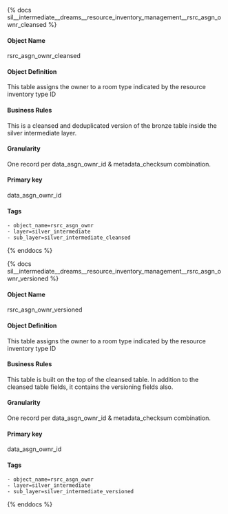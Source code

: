 {% docs sil__intermediate__dreams__resource_inventory_management__rsrc_asgn_ownr_cleansed %}

#### Object Name
rsrc_asgn_ownr_cleansed

#### Object Definition
This table assigns the owner to a room type indicated by the resource inventory type ID

#### Business Rules
This is a cleansed and deduplicated version of the bronze table inside the silver intermediate layer.

#### Granularity
One record per data_asgn_ownr_id & metadata_checksum combination.

#### Primary key
data_asgn_ownr_id

#### Tags
    - object_name=rsrc_asgn_ownr
    - layer=silver_intermediate
    - sub_layer=silver_intermediate_cleansed

{% enddocs %}

{% docs sil__intermediate__dreams__resource_inventory_management__rsrc_asgn_ownr_versioned %}

#### Object Name
rsrc_asgn_ownr_versioned

#### Object Definition
This table assigns the owner to a room type indicated by the resource inventory type ID

#### Business Rules
This table is built on the top of the cleansed table. In addition to the cleansed table fields, it contains the versioning fields also.

#### Granularity
One record per data_asgn_ownr_id & metadata_checksum combination.

#### Primary key
data_asgn_ownr_id

#### Tags
    - object_name=rsrc_asgn_ownr
    - layer=silver_intermediate
    - sub_layer=silver_intermediate_versioned

{% enddocs %}